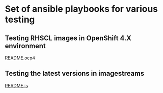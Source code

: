 # Set of ansible playbooks for various testing

## Testing RHSCL images in OpenShift 4.X environment

[README.ocp4](./README.ocp4)

## Testing the latest versions in imagestreams

[README.is](./README.is)